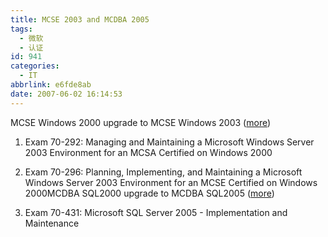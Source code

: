 ```yaml
---
title: MCSE 2003 and MCDBA 2005
tags:
  - 微软
  - 认证
id: 941
categories:
  - IT
abbrlink: e6fde8ab
date: 2007-06-02 16:14:53
---
```


MCSE Windows 2000 upgrade to MCSE Windows 2003 ([more](http://www.microsoft.com/learning/mcp/mcse/windows2003/upgrade.mspx))

1.  Exam 70-292: Managing and Maintaining a Microsoft Windows Server 2003 Environment for an MCSA Certified on Windows 2000
2.  Exam 70-296: Planning, Implementing, and Maintaining a Microsoft Windows Server 2003 Environment for an MCSE Certified on Windows 2000MCDBA SQL2000 upgrade to MCDBA SQL2005 ([more](http://www.microsoft.com/learning/mcp/mcdba/upgrade/default.mspx))

1.  Exam 70-431: Microsoft SQL Server 2005 - Implementation and Maintenance